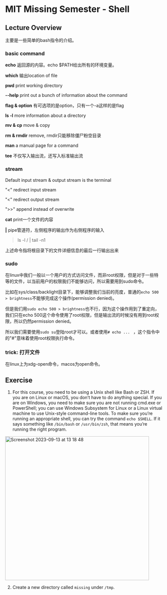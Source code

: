 # MIT Missing Semester - Shell

## Lecture Overview

主要是一些简单的bash指令的介绍。

### basic command

**echo** 返回源的内容。echo $PATH给出所有的环境变量。

**which** 输出location of file

**pwd** print working directory

**--help** print out a bunch of information about the command

**flag & option** 有可选项的是option，只有一个-a这样的是flag

**ls -l** more information about a directory

**mv & cp** move & copy

**rm & rmdir** remove, rmdir只能移除僵尸粉空目录

**man** a manual page for a command

**tee** 不仅写入输出流，还写入标准输出流

### stream

Default input stream & output stream is the terminal

"<" redirect input stream

"<" redirect output stream

">>" append instead of overwrite

**cat** print一个文件的内容

**|** pipe管道符，左侧程序的输出作为右侧程序的输入

> ls -l  / | tail -n1

上述命令指将根目录下的文件详细信息的最后一行输出出来

### sudo

在linux中我们一般以一个用户的方式访问文件，而非root权限，但是对于一些特等的文件，以当前用户的权限我们不能够访问，所以需要用到sudo命令。

比如在sys/class/backlight目录下，能够调整我们当前的亮度，普通的```echo 500 > brightness```不能够完成这个操作(permission denied)。

但是我们用```sudo echo 500 > brightness```也不行，因为这个操作用到了重定向，我们只在echo 500这个命令使用了root权限，但是输出流的时候没有用到root权限，所以仍然permission denied。

所以我们需要使用```sudo su```登陆root才可以。或者使用```# echo ... ``` ，这个指令中的"#"意味着使用root权限执行命令。

### trick: 打开文件

在linux上为xdg-open命令，macos为open命令。

## Exercise

1. For this course, you need to be using a Unix shell like Bash or ZSH. If you are on Linux or macOS, you don’t have to do anything special. If you are on Windows, you need to make sure you are not running cmd.exe or PowerShell; you can use Windows Subsystem for Linux or a Linux virtual machine to use Unix-style command-line tools. To make sure you’re running an appropriate shell, you can try the command ```echo $SHELL```. If it says something like ```/bin/bash``` or ```/usr/bin/zsh```, that means you’re running the right program.
<img width="461" alt="Screenshot 2023-09-13 at 13 18 48" src="https://github.com/fan2goa1/CS_Notes/assets/31031356/b220d399-c38d-49fb-ad9f-31a6be3c230d">

2. Create a new directory called ```missing``` under ```/tmp```.

